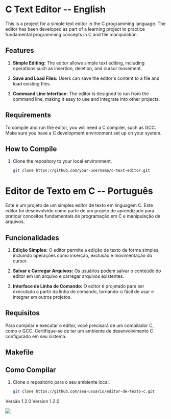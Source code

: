 # C Text Editor -- English

This is a project for a simple text editor in the C programming language. The editor has been developed as part of a learning project to practice fundamental programming concepts in C and file manipulation.

## Features

1. **Simple Editing:** The editor allows simple text editing, including operations such as insertion, deletion, and cursor movement.

2. **Save and Load Files:** Users can save the editor's content to a file and load existing files.

3. **Command Line Interface:** The editor is designed to run from the command line, making it easy to use and integrate into other projects.

## Requirements

To compile and run the editor, you will need a C compiler, such as GCC. Make sure you have a C development environment set up on your system.

## How to Compile

1. Clone the repository to your local environment.
   ```bash
   git clone https://github.com/your-username/c-text-editor.git


# Editor de Texto em C -- Português

Este é um projeto de um simples editor de texto em linguagem C. Este editor foi desenvolvido como parte de um projeto de aprendizado para praticar conceitos fundamentais de programação em C e manipulação de arquivos.

## Funcionalidades

1. **Edição Simples:** O editor permite a edição de texto de forma simples, incluindo operações como inserção, exclusão e movimentação do cursor.

2. **Salvar e Carregar Arquivos:** Os usuários podem salvar o conteúdo do editor em um arquivo e carregar arquivos existentes.

3. **Interface de Linha de Comando:** O editor é projetado para ser executado a partir da linha de comando, tornando-o fácil de usar e integrar em outros projetos.

## Requisitos

Para compilar e executar o editor, você precisará de um compilador C, como o GCC. Certifique-se de ter um ambiente de desenvolvimento C configurado em seu sistema.

## Makefile


## Como Compilar

1. Clone o repositório para o seu ambiente local.
   ```bash
   git clone https://github.com/seu-usuario/editor-de-texto-c.git


Versão  1.2.0
Version 1.2.0

  <img src="image.png" />

